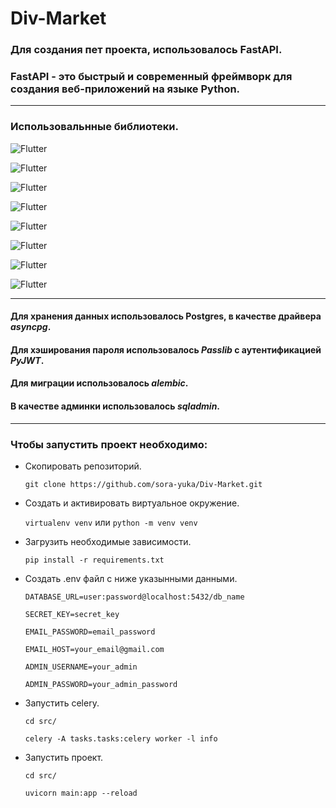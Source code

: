 # Div-Market

### Для создания пет проекта, использовалось FastAPI. 
### FastAPI - это быстрый и современный фреймворк для создания веб-приложений на языке Python.
___
### Использовальнные библиотеки.


![Flutter](https://img.shields.io/badge/-fastapi-yellow?style=for-the-badge&logo=python) 

![Flutter](https://img.shields.io/badge/-asyncpg-yellow?style=for-the-badge&logo=python)

![Flutter](https://img.shields.io/badge/-SqlAlchemy-yellow?style=for-the-badge&logo=python)

![Flutter](https://img.shields.io/badge/-alembic-yellow?style=for-the-badge&logo=python)

![Flutter](https://img.shields.io/badge/-celery-yellow?style=for-the-badge&logo=python)

![Flutter](https://img.shields.io/badge/-passlib-yellow?style=for-the-badge&logo=python)

![Flutter](https://img.shields.io/badge/-pyjwt-yellow?style=for-the-badge&logo=python)

![Flutter](https://img.shields.io/badge/-sqladmin-yellow?style=for-the-badge&logo=python)
___
#### Для хранения данных использовалось Postgres, в качестве драйвера *asyncpg*. 
#### Для хэширования пароля использовалось *Passlib* с аутентификацией *PyJWT*.
#### Для миграции использовалось *alembic*. 
#### В качестве админки использовалось *sqladmin*.
___

### Чтобы запустить проект необходимо:

- Скопировать репозиторий.
  ```
  git clone https://github.com/sora-yuka/Div-Market.git
  ```

- Создать и активировать виртуальное окружение.
  
  ```virtualenv venv```  или  ```python -m venv venv```

- Загрузить необходимые зависимости.
  
  ```
  pip install -r requirements.txt
  ```

- Создать .env файл с ниже указынными данными.

  ```DATABASE_URL=user:password@localhost:5432/db_name```
  
  ```SECRET_KEY=secret_key```

  ```EMAIL_PASSWORD=email_password```

  ```EMAIL_HOST=your_email@gmail.com```
  
  ```ADMIN_USERNAME=your_admin```
  
  ```ADMIN_PASSWORD=your_admin_password```

- Запустить celery.

  ```cd src/```

  ```
  celery -A tasks.tasks:celery worker -l info
  ```

- Запустить проект.

  ```cd src/```

  ```
  uvicorn main:app --reload
  ```
